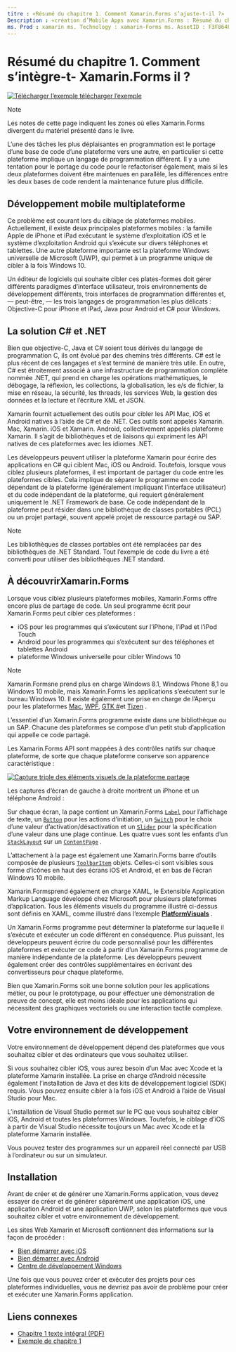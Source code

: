```yaml
---
titre : «Résumé du chapitre 1. Comment Xamarin.Forms s’ajuste-t-il ?»
Description : «création d’Mobile Apps avec Xamarin.Forms : Résumé du chapitre 1. Comment Xamarin.Forms s’ajuste-t-il ?»
ms. Prod : xamarin ms. Technology : xamarin-Forms ms. AssetID : F3F864FF-EE70-49D0-90D1-388889037625 auteur : davidbritch ms. Author : dabritch ms. Date : 07/19/2018 No-Loc : [ Xamarin.Forms , Xamarin.Essentials ]
---
```


# <a name="summary-of-chapter-1-how-does-xamarinforms-fit-in"></a>Résumé du chapitre 1. Comment s’intègre-t- Xamarin.Forms il ?

[![Télécharger ](~/media/shared/download.png) l’exemple télécharger l’exemple](https://github.com/xamarin/xamarin-forms-book-samples/tree/master/Chapter01)

> [!NOTE]
> Les notes de cette page indiquent les zones où elles Xamarin.Forms divergent du matériel présenté dans le livre.

L’une des tâches les plus déplaisantes en programmation est le portage d’une base de code d’une plateforme vers une autre, en particulier si cette plateforme implique un langage de programmation différent. Il y a une tentation pour le portage du code pour le refactoriser également, mais si les deux plateformes doivent être maintenues en parallèle, les différences entre les deux bases de code rendent la maintenance future plus difficile.

## <a name="cross-platform-mobile-development"></a>Développement mobile multiplateforme

Ce problème est courant lors du ciblage de plateformes mobiles. Actuellement, il existe deux principales plateformes mobiles : la famille Apple de iPhone et iPad exécutant le système d’exploitation iOS et le système d’exploitation Android qui s’exécute sur divers téléphones et tablettes. Une autre plateforme importante est la plateforme Windows universelle de Microsoft (UWP), qui permet à un programme unique de cibler à la fois Windows 10.

Un éditeur de logiciels qui souhaite cibler ces plates-formes doit gérer différents paradigmes d’interface utilisateur, trois environnements de développement différents, trois interfaces de programmation différentes et, &mdash; peut-être, &mdash; les trois langages de programmation les plus délicats : Objective-C pour iPhone et iPad, Java pour Android et C# pour Windows.

## <a name="the-c-and-net-solution"></a>La solution C# et .NET

Bien que objective-C, Java et C# soient tous dérivés du langage de programmation C, ils ont évolué par des chemins très différents. C# est le plus récent de ces langages et s’est terminé de manière très utile. En outre, C# est étroitement associé à une infrastructure de programmation complète nommée .NET, qui prend en charge les opérations mathématiques, le débogage, la réflexion, les collections, la globalisation, les e/s de fichier, la mise en réseau, la sécurité, les threads, les services Web, la gestion des données et la lecture et l’écriture XML et JSON.

Xamarin fournit actuellement des outils pour cibler les API Mac, iOS et Android natives à l’aide de C# et de .NET. Ces outils sont appelés Xamarin. Mac, Xamarin. iOS et Xamarin. Android, collectivement appelés plateforme Xamarin. Il s’agit de bibliothèques et de liaisons qui expriment les API natives de ces plateformes avec les idiomes .NET.

Les développeurs peuvent utiliser la plateforme Xamarin pour écrire des applications en C# qui ciblent Mac, iOS ou Android. Toutefois, lorsque vous ciblez plusieurs plateformes, il est important de partager du code entre les plateformes cibles. Cela implique de séparer le programme en code dépendant de la plateforme (généralement impliquant l’interface utilisateur) et du code indépendant de la plateforme, qui requiert généralement uniquement le .NET Framework de base. Ce code indépendant de la plateforme peut résider dans une bibliothèque de classes portables (PCL) ou un projet partagé, souvent appelé projet de ressource partagé ou SAP.

> [!NOTE]
> Les bibliothèques de classes portables ont été remplacées par des bibliothèques de .NET Standard. Tout l’exemple de code du livre a été converti pour utiliser des bibliothèques .NET standard.

## <a name="introducing-xamarinforms"></a>À découvrirXamarin.Forms

Lorsque vous ciblez plusieurs plateformes mobiles, Xamarin.Forms offre encore plus de partage de code. Un seul programme écrit pour Xamarin.Forms peut cibler ces plateformes :

- iOS pour les programmes qui s’exécutent sur l’iPhone, l’iPad et l’iPod Touch
- Android pour les programmes qui s’exécutent sur des téléphones et tablettes Android
- plateforme Windows universelle pour cibler Windows 10

> [!NOTE]
> Xamarin.Formsne prend plus en charge Windows 8.1, Windows Phone 8,1 ou Windows 10 mobile, mais Xamarin.Forms les applications s’exécutent sur le bureau Windows 10. Il existe également une prise en charge de l’Aperçu pour les plateformes [Mac](~/xamarin-forms/platform/other/mac.md), [WPF](~/xamarin-forms/platform/other/wpf.md), [GTK #](~/xamarin-forms/platform/other/gtk.md)et [Tizen](~/xamarin-forms/platform/other/tizen.md) .

L’essentiel d’un Xamarin.Forms programme existe dans une bibliothèque ou un SAP. Chacune des plateformes se compose d’un petit stub d’application qui appelle ce code partagé.

Les Xamarin.Forms API sont mappées à des contrôles natifs sur chaque plateforme, de sorte que chaque plateforme conserve son apparence caractéristique :

[![Capture triple des éléments visuels de la plateforme partage](images/ch01fg03-small.png "[! Opérationnel. Contrôles NO-LOC (Xamarin. Forms)] sur chaque plateforme")](images/ch01fg03-large.png#lightbox "[! Opérationnel. Contrôles NO-LOC (Xamarin. Forms)] sur chaque plateforme")

Les captures d’écran de gauche à droite montrent un iPhone et un téléphone Android :

Sur chaque écran, la page contient un Xamarin.Forms [`Label`](xref:Xamarin.Forms.Label) pour l’affichage de texte, un [`Button`](xref:Xamarin.Forms.Button) pour les actions d’initiation, un [`Switch`](xref:Xamarin.Forms.Switch) pour le choix d’une valeur d’activation/désactivation et un [`Slider`](xref:Xamarin.Forms.Slider) pour la spécification d’une valeur dans une plage continue. Les quatre vues sont les enfants d’un [`StackLayout`](xref:Xamarin.Forms.StackLayout) sur un [`ContentPage`](xref:Xamarin.Forms.ContentPage) .

L’attachement à la page est également une Xamarin.Forms barre d’outils composée de plusieurs [`ToolbarItem`](xref:Xamarin.Forms.ToolbarItem) objets. Celles-ci sont visibles sous forme d’icônes en haut des écrans iOS et Android, et en bas de l’écran Windows 10 mobile.

Xamarin.Formsprend également en charge XAML, le Extensible Application Markup Language développé chez Microsoft pour plusieurs plateformes d’application. Tous les éléments visuels du programme illustré ci-dessus sont définis en XAML, comme illustré dans l’exemple [**PlatformVisuals**](https://github.com/xamarin/xamarin-forms-book-samples/tree/master/Chapter01/PlatformVisuals) .

Un Xamarin.Forms programme peut déterminer la plateforme sur laquelle il s’exécute et exécuter un code différent en conséquence. Plus puissant, les développeurs peuvent écrire du code personnalisé pour les différentes plateformes et exécuter ce code à partir d’un Xamarin.Forms programme de manière indépendante de la plateforme. Les développeurs peuvent également créer des contrôles supplémentaires en écrivant des convertisseurs pour chaque plateforme.

Bien que Xamarin.Forms soit une bonne solution pour les applications métier, ou pour le prototypage, ou pour effectuer une démonstration de preuve de concept, elle est moins idéale pour les applications qui nécessitent des graphiques vectoriels ou une interaction tactile complexe.

## <a name="your-development-environment"></a>Votre environnement de développement

Votre environnement de développement dépend des plateformes que vous souhaitez cibler et des ordinateurs que vous souhaitez utiliser.

Si vous souhaitez cibler iOS, vous aurez besoin d’un Mac avec Xcode et la plateforme Xamarin installée. La prise en charge d’Android nécessite également l’installation de Java et des kits de développement logiciel (SDK) requis. Vous pouvez ensuite cibler à la fois iOS et Android à l’aide de Visual Studio pour Mac.

L’installation de Visual Studio permet sur le PC que vous souhaitez cibler iOS, Android et toutes les plateformes Windows. Toutefois, le ciblage d’iOS à partir de Visual Studio nécessite toujours un Mac avec Xcode et la plateforme Xamarin installée.

Vous pouvez tester des programmes sur un appareil réel connecté par USB à l’ordinateur ou sur un simulateur.

## <a name="installation"></a>Installation

Avant de créer et de générer une Xamarin.Forms application, vous devez essayer de créer et de générer séparément une application iOS, une application Android et une application UWP, selon les plateformes que vous souhaitez cibler et votre environnement de développement.

Les sites Web Xamarin et Microsoft contiennent des informations sur la façon de procéder :

- [Bien démarrer avec iOS](~/ios/get-started/index.md)
- [Bien démarrer avec Android](~/android/get-started/index.md)
- [Centre de développement Windows](https://dev.windows.com)

Une fois que vous pouvez créer et exécuter des projets pour ces plateformes individuelles, vous ne devriez pas avoir de problème pour créer et exécuter une Xamarin.Forms application.

## <a name="related-links"></a>Liens connexes

- [Chapitre 1 texte intégral (PDF)](https://download.xamarin.com/developer/xamarin-forms-book/XamarinFormsBook-Ch01-Apr2016.pdf)
- [Exemple de chapitre 1](https://github.com/xamarin/xamarin-forms-book-samples/tree/master/Chapter01)
